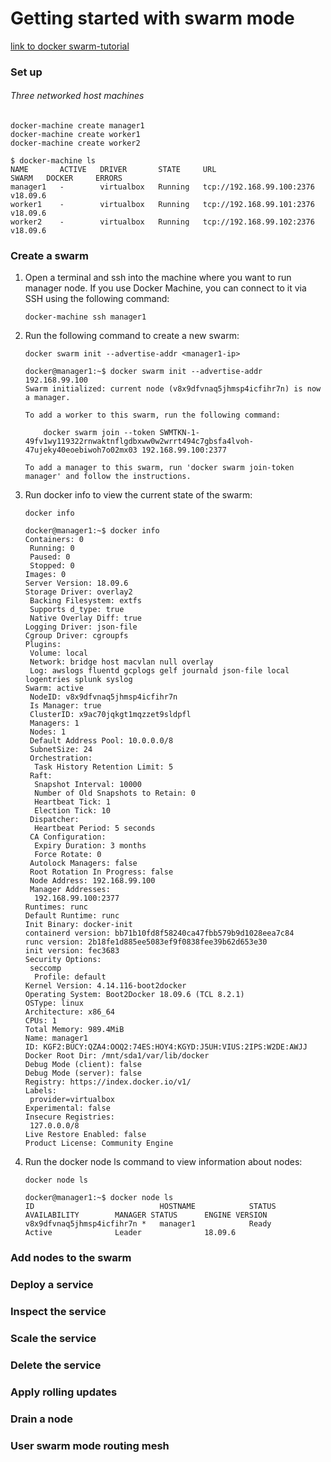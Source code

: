 # Getting started with swarm mode

[link to docker swarm-tutorial](https://docs.docker.com/engine/swarm/swarm-tutorial/)


### Set up

###### Three networked host machines
    docker-machine create manager1
    docker-machine create worker1
    docker-machine create worker2
    
    $ docker-machine ls
    NAME       ACTIVE   DRIVER       STATE     URL                         SWARM   DOCKER     ERRORS
    manager1   -        virtualbox   Running   tcp://192.168.99.100:2376           v18.09.6
    worker1    -        virtualbox   Running   tcp://192.168.99.101:2376           v18.09.6
    worker2    -        virtualbox   Running   tcp://192.168.99.102:2376           v18.09.6


### Create a swarm

1. Open a terminal and ssh into the machine where you want to run manager node. If you use Docker Machine, you can connect to it via SSH using the following command:
   
   ```docker-machine ssh manager1```
    
2. Run the following command to create a new swarm:
    ```
    docker swarm init --advertise-addr <manager1-ip>
    
    docker@manager1:~$ docker swarm init --advertise-addr 192.168.99.100
    Swarm initialized: current node (v8x9dfvnaq5jhmsp4icfihr7n) is now a manager.

    To add a worker to this swarm, run the following command:

        docker swarm join --token SWMTKN-1-49fv1wy119322rnwaktnflgdbxww0w2wrrt494c7gbsfa4lvoh-47ujeky40eoebiwoh7o02mx03 192.168.99.100:2377

    To add a manager to this swarm, run 'docker swarm join-token manager' and follow the instructions.
    ```

3. Run docker info to view the current state of the swarm:
   
   ```docker info``` 

    ```
    docker@manager1:~$ docker info
    Containers: 0
     Running: 0
     Paused: 0
     Stopped: 0
    Images: 0
    Server Version: 18.09.6
    Storage Driver: overlay2
     Backing Filesystem: extfs
     Supports d_type: true
     Native Overlay Diff: true
    Logging Driver: json-file
    Cgroup Driver: cgroupfs
    Plugins:
     Volume: local
     Network: bridge host macvlan null overlay
     Log: awslogs fluentd gcplogs gelf journald json-file local logentries splunk syslog
    Swarm: active
     NodeID: v8x9dfvnaq5jhmsp4icfihr7n
     Is Manager: true
     ClusterID: x9ac70jqkgt1mqzzet9sldpfl
     Managers: 1
     Nodes: 1
     Default Address Pool: 10.0.0.0/8
     SubnetSize: 24
     Orchestration:
      Task History Retention Limit: 5
     Raft:
      Snapshot Interval: 10000
      Number of Old Snapshots to Retain: 0
      Heartbeat Tick: 1
      Election Tick: 10
     Dispatcher:
      Heartbeat Period: 5 seconds
     CA Configuration:
      Expiry Duration: 3 months
      Force Rotate: 0
     Autolock Managers: false
     Root Rotation In Progress: false
     Node Address: 192.168.99.100
     Manager Addresses:
      192.168.99.100:2377
    Runtimes: runc
    Default Runtime: runc
    Init Binary: docker-init
    containerd version: bb71b10fd8f58240ca47fbb579b9d1028eea7c84
    runc version: 2b18fe1d885ee5083ef9f0838fee39b62d653e30
    init version: fec3683
    Security Options:
     seccomp
      Profile: default
    Kernel Version: 4.14.116-boot2docker
    Operating System: Boot2Docker 18.09.6 (TCL 8.2.1)
    OSType: linux
    Architecture: x86_64
    CPUs: 1
    Total Memory: 989.4MiB
    Name: manager1
    ID: KGF2:BUCY:QZA4:OOQ2:74ES:HOY4:KGYD:J5UH:VIUS:2IPS:W2DE:AWJJ
    Docker Root Dir: /mnt/sda1/var/lib/docker
    Debug Mode (client): false
    Debug Mode (server): false
    Registry: https://index.docker.io/v1/
    Labels:
     provider=virtualbox
    Experimental: false
    Insecure Registries:
     127.0.0.0/8
    Live Restore Enabled: false
    Product License: Community Engine
    ```
4. Run the docker node ls command to view information about nodes:
   
   ```docker node ls```
    ```
    docker@manager1:~$ docker node ls
    ID                            HOSTNAME            STATUS              AVAILABILITY        MANAGER STATUS      ENGINE VERSION
    v8x9dfvnaq5jhmsp4icfihr7n *   manager1            Ready               Active              Leader              18.09.6
    ```
    
### Add nodes to the swarm
### Deploy a service
### Inspect the service
### Scale the service
### Delete the service
### Apply rolling updates
### Drain a node
### User swarm mode routing mesh
